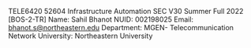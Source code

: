 TELE6420 52604 Infrastructure Automation SEC V30 Summer Full 2022 [BOS-2-TR]
Name: Sahil Bhanot
NUID: 002198025
Email: bhanot.s@northeastern.edu
Department: MGEN- Telecommunication Network University: Northeastern University
